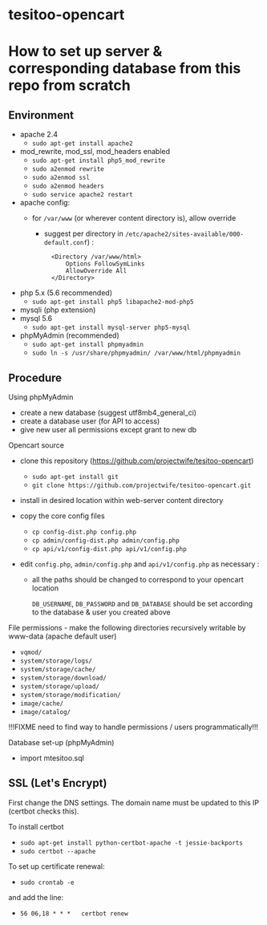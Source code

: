 # tesitoo-opencart

How to set up server & corresponding database from this repo from scratch
=========================================================================

Environment
-----------

- apache 2.4
  - `sudo apt-get install apache2`
- mod_rewrite, mod_ssl, mod_headers enabled
  - `sudo apt-get install php5_mod_rewrite`
  - `sudo a2enmod rewrite`
  - `sudo a2enmod ssl`
  - `sudo a2enmod headers`
  - `sudo service apache2 restart`
- apache config:
  - for `/var/www` (or wherever content directory is), allow override
  
    - suggest per directory in `/etc/apache2/sites-available/000-default.conf`) :

            <Directory /var/www/html>
                Options FollowSymLinks
                AllowOverride All
            </Directory>

- php 5.x (5.6 recommended)
  - `sudo apt-get install php5 libapache2-mod-php5`
- mysqli (php extension)
- mysql 5.6
  - `sudo apt-get install mysql-server php5-mysql`
- phpMyAdmin (recommended)
  - `sudo apt-get install phpmyadmin`
  - `sudo ln -s /usr/share/phpmyadmin/ /var/www/html/phpmyadmin`

Procedure
-----------------

Using phpMyAdmin
- create a new database (suggest utf8mb4_general_ci)
- create a database user (for API to access)
- give new user all permissions except grant to new db

Opencart source
- clone this repository (https://github.com/projectwife/tesitoo-opencart)
  - `sudo apt-get install git`
  - `git clone https://github.com/projectwife/tesitoo-opencart.git`
- install in desired location within web-server content directory
- copy the core config files
  - `cp config-dist.php config.php`
  - `cp admin/config-dist.php admin/config.php`
  - `cp api/v1/config-dist.php api/v1/config.php`
- edit `config.php`, `admin/config.php` and `api/v1/config.php` as necessary :

  - all the paths should be changed to correspond to your opencart location

	`DB_USERNAME`, `DB_PASSWORD` and `DB_DATABASE` should be set according to the database & user you created above

File permissions - make the following directories recursively writable by www-data
(apache default user)
- `vqmod/`
- `system/storage/logs/`
- `system/storage/cache/`
- `system/storage/download/`
- `system/storage/upload/`
- `system/storage/modification/`
- `image/cache/`
- `image/catalog/`

!!!FIXME need to find way to handle permissions / users programmatically!!!

Database set-up (phpMyAdmin)
- import mtesitoo.sql


SSL (Let's Encrypt)
---------------------
First change the DNS settings. The domain name must be updated to this IP (certbot checks this).

To install certbot
- `sudo apt-get install python-certbot-apache -t jessie-backports`
- `sudo certbot --apache`

To set up certificate renewal:
- `sudo crontab -e`

and add the line:
- `56 06,18 * * *   certbot renew`
